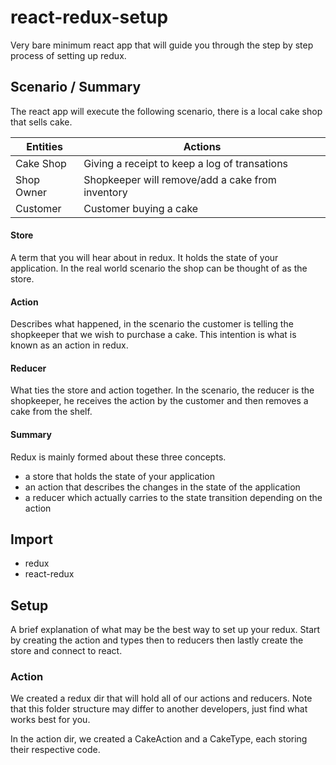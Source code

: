 # react-redux-setup
Very bare minimum react app that will guide you through the step by step process of setting up redux.

## Scenario / Summary
The react app will execute the following scenario, there is a local cake shop that sells cake. 

| Entities   | Actions                                           |
|------------|---------------------------------------------------|
| Cake Shop  | Giving a receipt to keep a log of transations     |
| Shop Owner | Shopkeeper will remove/add a cake from inventory  |
| Customer   | Customer buying a cake                            |

#### Store
A term that you will hear about in redux. It holds the state of your application. In the real world scenario the shop can be thought of as the store.

#### Action
Describes what happened, in the scenario the customer is telling the shopkeeper that we wish to purchase a cake. This intention is what is known as an action in redux. 

#### Reducer
What ties the store and action together. In the scenario, the reducer is the shopkeeper, he receives the action by the customer and then removes a cake from the shelf. 

#### Summary
Redux is mainly formed about these three concepts.
- a store that holds the state of your application 
- an action that describes the changes in the state of the application 
- a reducer which actually carries to the state transition depending on the action

## Import
- redux
- react-redux

## Setup
A brief explanation of what may be the best way to set up your redux. Start by creating the action and types then to reducers then lastly create the store and connect to react.

### Action
We created a redux dir that will hold all of our actions and reducers. Note that this folder structure may differ to another developers, just find what works best for you.

In the action dir, we created a CakeAction and a CakeType, each storing their respective code. 

